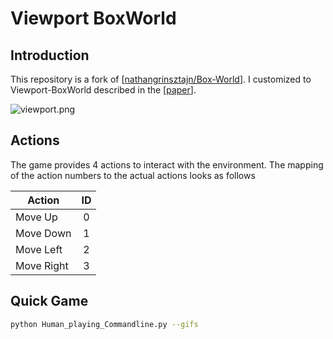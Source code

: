 # Viewport BoxWorld

## Introduction

This repository is a fork of [[nathangrinsztajn/Box-World](https://github.com/nathangrinsztajn/Box-World)].
I customized to Viewport-BoxWorld described in the [[paper](https://arxiv.org/abs/1806.01822)].

![viewport.png](example/viewport.png)

## Actions
The game provides 4 actions to interact with the environment. 
The mapping of the action numbers to the actual actions looks as follows

 | Action       | ID    | 
 | --------     | :---: | 
 | Move Up      | 0     |  
 | Move Down    | 1     | 
 | Move Left    | 2     |   
 | Move Right   | 3     |
 
 ## Quick Game
 
 ```bash
 python Human_playing_Commandline.py --gifs
```
